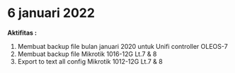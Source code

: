 # 6 januari 2022
__Aktifitas :__
1. Membuat backup file bulan januari 2020 untuk Unifi controller OLEOS-7
2. Membuat backup file Mikrotik 1016-12G Lt.7 & 8
3. Export to text all config Mikrotik 1012-12G Lt.7 & 8


